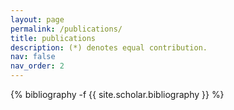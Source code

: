 ```yaml
---
layout: page
permalink: /publications/
title: publications
description: (*) denotes equal contribution.
nav: false
nav_order: 2
---
```

<!-- _pages/publications.md -->
<div class="publications">

{% bibliography -f {{ site.scholar.bibliography }} %}

</div>
